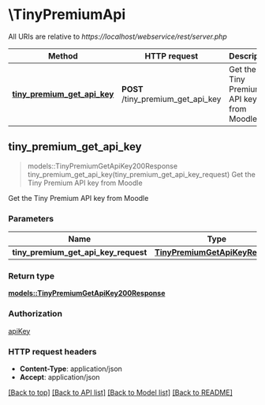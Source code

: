 # \TinyPremiumApi

All URIs are relative to *https://localhost/webservice/rest/server.php*

Method | HTTP request | Description
------------- | ------------- | -------------
[**tiny_premium_get_api_key**](TinyPremiumApi.md#tiny_premium_get_api_key) | **POST** /tiny_premium_get_api_key | Get the Tiny Premium API key from Moodle



## tiny_premium_get_api_key

> models::TinyPremiumGetApiKey200Response tiny_premium_get_api_key(tiny_premium_get_api_key_request)
Get the Tiny Premium API key from Moodle

Get the Tiny Premium API key from Moodle

### Parameters


Name | Type | Description  | Required | Notes
------------- | ------------- | ------------- | ------------- | -------------
**tiny_premium_get_api_key_request** | [**TinyPremiumGetApiKeyRequest**](TinyPremiumGetApiKeyRequest.md) |  | [required] |

### Return type

[**models::TinyPremiumGetApiKey200Response**](tiny_premium_get_api_key_200_response.md)

### Authorization

[apiKey](../README.md#apiKey)

### HTTP request headers

- **Content-Type**: application/json
- **Accept**: application/json

[[Back to top]](#) [[Back to API list]](../README.md#documentation-for-api-endpoints) [[Back to Model list]](../README.md#documentation-for-models) [[Back to README]](../README.md)

